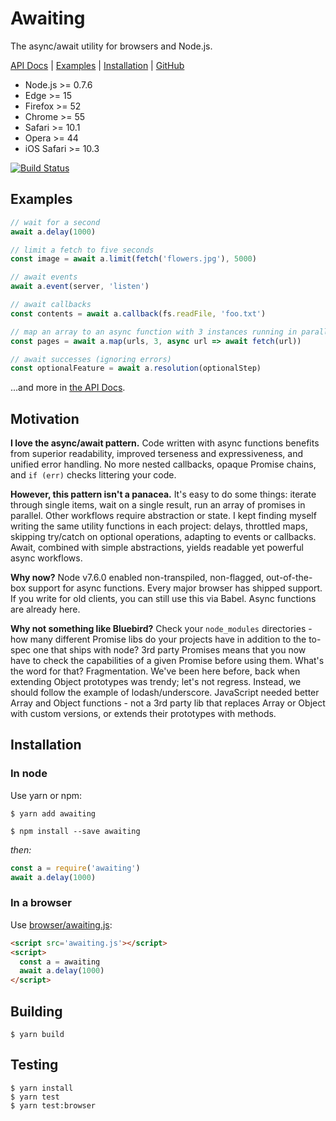 # Awaiting

The async/await utility for browsers and Node.js.

[API Docs](https://hunterloftis.github.io/awaiting) | [Examples](#examples) | [Installation](#installation) | [GitHub](https://github.com/hunterloftis/awaiting)

- Node.js >= 0.7.6
- Edge >= 15
- Firefox >= 52
- Chrome >= 55
- Safari >= 10.1
- Opera >= 44
- iOS Safari >= 10.3

[![Build Status](https://travis-ci.org/hunterloftis/awaiting.svg?branch=master)](https://travis-ci.org/hunterloftis/awaiting)

## Examples

```js
// wait for a second
await a.delay(1000)

// limit a fetch to five seconds
const image = await a.limit(fetch('flowers.jpg'), 5000)

// await events
await a.event(server, 'listen')

// await callbacks
const contents = await a.callback(fs.readFile, 'foo.txt')

// map an array to an async function with 3 instances running in parallel
const pages = await a.map(urls, 3, async url => await fetch(url))

// await successes (ignoring errors)
const optionalFeature = await a.resolution(optionalStep)
```

...and more in [the API Docs](https://hunterloftis.github.io/awaiting).

## Motivation

**I love the async/await pattern.**
Code written with async functions benefits from superior readability,
improved terseness and expressiveness, and unified error handling.
No more nested callbacks, opaque Promise chains, and `if (err)` checks littering your code.

**However, this pattern isn't a panacea.**
It's easy to do some things:
iterate through single items, wait on a single result, run an array of promises in parallel.
Other workflows require abstraction or state.
I kept finding myself writing the same utility functions in each project:
delays, throttled maps, skipping try/catch on optional operations, adapting to events or callbacks.
Await, combined with simple abstractions, yields readable yet powerful async workflows.

**Why now?**
Node v7.6.0 enabled non-transpiled, non-flagged, out-of-the-box support for async functions.
Every major browser has shipped support.
If you write for old clients, you can still use this via Babel.
Async functions are already here.

**Why not something like Bluebird?**
Check your `node_modules` directories - how many different Promise libs do your projects have
in addition to the to-spec one that ships with node?
3rd party Promises means that you now have to check the capabilities of a given Promise before using them.
What's the word for that? Fragmentation.
We've been here before, back when extending Object prototypes was trendy; let's not regress.
Instead, we should follow the example of lodash/underscore.
JavaScript needed better Array and Object functions -
not a 3rd party lib that replaces Array or Object with custom versions, or extends their prototypes with methods.

## Installation

### In node

Use yarn or npm:

```
$ yarn add awaiting
```
```
$ npm install --save awaiting
```

*then:*

```js
const a = require('awaiting')
await a.delay(1000)
```

### In a browser

Use [browser/awaiting.js](https://raw.githubusercontent.com/hunterloftis/awaiting/master/browser/awaiting.js):

```html
<script src='awaiting.js'></script>
<script>
  const a = awaiting
  await a.delay(1000)
</script>
```

## Building

```
$ yarn build
```

## Testing

```
$ yarn install
$ yarn test
$ yarn test:browser
```

